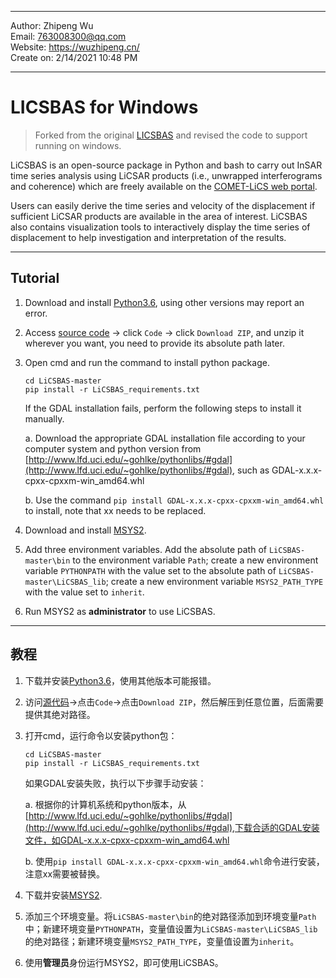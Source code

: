 --------------------------------------------------

Author:      Zhipeng Wu  
Email:       763008300@qq.com  
Website:     https://wuzhipeng.cn/  
Create on:   2/14/2021 10:48 PM 

----------------------------------------------------

# LICSBAS for Windows
> Forked from the original [LICSBAS](https://github.com/yumorishita/LiCSBAS) and revised the code to support running on windows.

LiCSBAS is an open-source package in Python and bash to carry out InSAR time series analysis using LiCSAR products (i.e., unwrapped interferograms and coherence) which are freely available on the [COMET-LiCS web portal](https://comet.nerc.ac.uk/COMET-LiCS-portal/).

Users can easily derive the time series and velocity of the displacement if sufficient LiCSAR products are available in the area of interest. LiCSBAS also contains visualization tools to interactively display the time series of displacement to help investigation and interpretation of the results.

---

## Tutorial

1. Download and install [Python3.6](https://www.python.org/downloads/release/python-368/), using other versions may report an error.

2. Access [source code](https://github.com/Wu-Patrick/LiCSBAS) -> click `Code` -> click `Download ZIP`, and unzip it wherever you want, you need to provide its absolute path later. 

3. Open cmd and run the command to install python package.

   ~~~cmd~~
   cd LiCSBAS-master
   pip install -r LiCSBAS_requirements.txt
   ~~~

   If the GDAL installation fails, perform the following steps to install it manually.

   a. Download the appropriate GDAL installation file according to your computer system and python version from [http://www.lfd.uci.edu/~gohlke/pythonlibs/#gdal](http://www.lfd.uci.edu/~gohlke/pythonlibs/#gdal), such as GDAL-x.x.x-cpxx-cpxxm-win_amd64.whl

   b. Use the command `pip install GDAL-x.x.x-cpxx-cpxxm-win_amd64.whl` to install, note that xx needs to be replaced.

4. Download and install [MSYS2](https://www.msys2.org/).

5. Add three environment variables. Add the absolute path of `LiCSBAS-master\bin` to the environment variable `Path`; create a new environment variable `PYTHONPATH` with the value set to the absolute path of `LiCSBAS-master\LiCSBAS_lib`; create a new environment variable `MSYS2_PATH_TYPE` with the value set to `inherit`.

6. Run MSYS2 as **administrator** to use LiCSBAS.

---

## 教程

1. 下载并安装[Python3.6](https://www.python.org/downloads/release/python-368/)，使用其他版本可能报错。

2. 访问[源代码](https://github.com/Wu-Patrick/LiCSBAS)->点击`Code`->点击`Download ZIP`，然后解压到任意位置，后面需要提供其绝对路径。

3. 打开cmd，运行命令以安装python包：

   ~~~cmd~~
   cd LiCSBAS-master
   pip install -r LiCSBAS_requirements.txt
   ~~~

   如果GDAL安装失败，执行以下步骤手动安装：

   a. 根据你的计算机系统和python版本，从[http://www.lfd.uci.edu/~gohlke/pythonlibs/#gdal](http://www.lfd.uci.edu/~gohlke/pythonlibs/#gdal),下载合适的GDAL安装文件，如GDAL-x.x.x-cpxx-cpxxm-win_amd64.whl

   b. 使用`pip install GDAL-x.x.x-cpxx-cpxxm-win_amd64.whl`命令进行安装，注意xx需要被替换。

4. 下载并安装[MSYS2](https://www.msys2.org/).

5. 添加三个环境变量。将`LiCSBAS-master\bin`的绝对路径添加到环境变量`Path`中；新建环境变量`PYTHONPATH`，变量值设置为`LiCSBAS-master\LiCSBAS_lib`的绝对路径；新建环境变量`MSYS2_PATH_TYPE`，变量值设置为`inherit`。

6. 使用**管理员**身份运行MSYS2，即可使用LiCSBAS。
